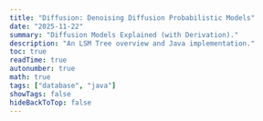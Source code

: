 ```yaml
---
title: "Diffusion: Denoising Diffusion Probabilistic Models"
date: "2025-11-22"
summary: "Diffusion Models Explained (with Derivation)."
description: "An LSM Tree overview and Java implementation."
toc: true
readTime: true
autonumber: true
math: true
tags: ["database", "java"]
showTags: false
hideBackToTop: false
---
```




